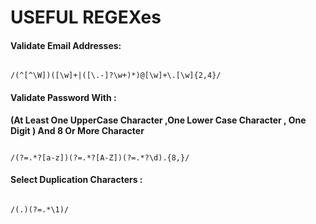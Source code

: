 # USEFUL REGEXes

#### Validate Email Addresses:

```regex

/(^[^\W])([\w]+|([\.-]?\w+)*)@[\w]+\.[\w]{2,4}/
```

#### Validate Password With :

**(At Least One UpperCase Character ,One Lower Case Character , One Digit ) And 8 Or More Character**

```regex

/(?=.*?[a-z])(?=.*?[A-Z])(?=.*?\d).{8,}/
```




#### Select Duplication Characters :


```regex

/(.)(?=.*\1)/
```
